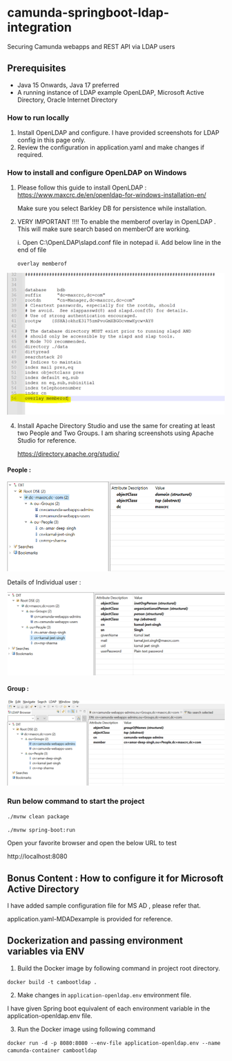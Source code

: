 # camunda-springboot-ldap-integration
Securing Camunda webapps and REST API via LDAP users

## Prerequisites
* Java 15 Onwards, Java 17 preferred
* A running instance of LDAP example OpenLDAP, Microsoft Active Directory, Oracle Internet Directory

### How to run locally

1. Install OpenLDAP and configure. I have provided screenshots for LDAP config in this page only.
2. Review the configuration in application.yaml and make changes if required.

### How to install and configure OpenLDAP on Windows

1. Please follow this guide to install OpenLDAP :  https://www.maxcrc.de/en/openldap-for-windows-installation-en/

   Make sure you select Barkley DB for persistence while installation.
2. VERY IMPORTANT !!!! To enable the memberof overlay in OpenLDAP . This will make sure search based on memberOf are working.

   i. Open C:\OpenLDAP\slapd.conf file in notepad
   ii. Add below line in the end of file

   ``overlay memberof``

![img_3.png](src/img/img_3.png)

4. Install Apache Directory Studio and use the same for creating at least two People and Two Groups. I am sharing screenshots using Apache Studio for reference.

   https://directory.apache.org/studio/

#### People : 

![img.png](src/img/img.png)

Details of Individual user :

![img_1.png](src/img/img_1.png)


#### Group :

![img_2.png](src/img/img_2.png)


### Run below command to start the project

   ``./mvnw clean package``

   ``./mvnw spring-boot:run``
   
Open your favorite browser and open the below URL to test

http://localhost:8080


## Bonus Content : How to configure it for Microsoft Active Directory 

I have added sample configuration file for MS AD , please refer that.

application.yaml-MDADexample is provided for reference.


## Dockerization and passing environment variables via ENV

1. Build the Docker image by following command in project root directory.

``docker build -t cambootldap .``

2. Make changes in ``application-openldap.env``  environment file.

I have given Spring boot equivalent of each environment variable in the application-openldap.env file.  

3. Run the Docker image using following command

``docker run -d -p 8080:8080 --env-file application-openldap.env --name camunda-container cambootldap``
